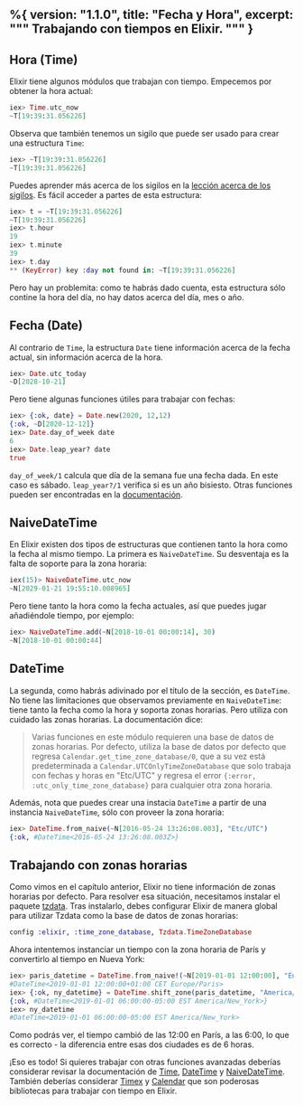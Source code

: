 %{
  version: "1.1.0",
  title: "Fecha y Hora",
  excerpt: """
  Trabajando con tiempos en Elixir.
  """
}
---

## Hora (Time)

Elixir tiene algunos módulos que trabajan con tiempo.
Empecemos por obtener la hora actual:

```elixir
iex> Time.utc_now
~T[19:39:31.056226]
```

Observa que también tenemos un sigilo que puede ser usado para crear una estructura `Time`:

```elixir
iex> ~T[19:39:31.056226]
~T[19:39:31.056226]
```

Puedes aprender más acerca de los sigilos en la [lección acerca de los sigilos](../sigils/).
Es fácil acceder a partes de esta estructura:

```elixir
iex> t = ~T[19:39:31.056226]
~T[19:39:31.056226]
iex> t.hour
19
iex> t.minute
39
iex> t.day
** (KeyError) key :day not found in: ~T[19:39:31.056226]
```

Pero hay un problemita: como te habrás dado cuenta, esta estructura sólo contine la hora del día, no hay datos acerca del día, mes o año.

## Fecha (Date)

Al contrario de `Time`, la estructura `Date` tiene información acerca de la fecha actual, sin información acerca de la hora.

```elixir
iex> Date.utc_today
~D[2028-10-21]
```

Pero tiene algunas funciones útiles para trabajar con fechas:

```elixir
iex> {:ok, date} = Date.new(2020, 12,12)
{:ok, ~D[2020-12-12]}
iex> Date.day_of_week date
6
iex> Date.leap_year? date
true
```

`day_of_week/1` calcula que día de la semana fue una fecha dada. En este caso es sábado.
`leap_year?/1` verifica si es un año bisiesto.
Otras funciones pueden ser encontradas en la [documentación](https://hexdocs.pm/elixir/Date.html).

## NaiveDateTime

En Elixir existen dos tipos de estructuras que contienen tanto la hora como la fecha al mismo tiempo.
La primera es `NaiveDateTime`.
Su desventaja es la falta de soporte para la zona horaria: 

```elixir
iex(15)> NaiveDateTime.utc_now
~N[2029-01-21 19:55:10.008965]
```

Pero tiene tanto la hora como la fecha actuales, así que puedes jugar añadiéndole tiempo, por ejemplo:

```elixir
iex> NaiveDateTime.add(~N[2018-10-01 00:00:14], 30)
~N[2018-10-01 00:00:44]
```

## DateTime

La segunda, como habrás adivinado por el título de la sección, es `DateTime`.
No tiene las limitaciones que observamos previamente en `NaiveDateTime`: tiene tanto la fecha como la hora y soporta zonas horarias.
Pero utiliza con cuidado las zonas horarias. La documentación dice:

> Varias funciones en este módulo requieren una base de datos de zonas horarias. Por defecto, utiliza la base de datos por defecto que regresa `Calendar.get_time_zone_database/0`, que a su vez está predeterminada a `Calendar.UTCOnlyTimeZoneDatabase` que solo trabaja con fechas y horas en "Etc/UTC" y regresa el error `{:error, :utc_only_time_zone_database}` para cualquier otra zona horaria.

Además, nota que puedes crear una instacia `DateTime` a partir de una instancia `NaiveDateTime`, sólo con proveer la zona horaria:

```elixir
iex> DateTime.from_naive(~N[2016-05-24 13:26:08.003], "Etc/UTC")
{:ok, #DateTime<2016-05-24 13:26:08.003Z>}
```

## Trabajando con zonas horarias

Como vimos en el capítulo anterior, Elixir no tiene información de zonas horarias por defecto.
Para resolver esa situación, necesitamos instalar el paquete [tzdata](https://github.com/lau/tzdata).
Tras instalarlo, debes configurar Elixir de manera global para utilizar Tzdata como la base de datos de zonas horarias:

```elixir
config :elixir, :time_zone_database, Tzdata.TimeZoneDatabase
```

Ahora intentemos instanciar un tiempo con la zona horaria de París y convertirlo al tiempo en Nueva York:

```elixir
iex> paris_datetime = DateTime.from_naive!(~N[2019-01-01 12:00:00], "Europe/Paris")
#DateTime<2019-01-01 12:00:00+01:00 CET Europe/Paris>
iex> {:ok, ny_datetime} = DateTime.shift_zone(paris_datetime, "America/New_York")
{:ok, #DateTime<2019-01-01 06:00:00-05:00 EST America/New_York>}
iex> ny_datetime
#DateTime<2019-01-01 06:00:00-05:00 EST America/New_York>
```

Como podrás ver, el tiempo cambió de las 12:00 en París, a las 6:00, lo que es correcto - la diferencia entre esas dos ciudades es de 6 horas.

¡Eso es todo! Si quieres trabajar con otras funciones avanzadas deberías considerar revisar la documentación de [Time](https://hexdocs.pm/elixir/Time.html), [DateTime](https://hexdocs.pm/elixir/DateTime.html) y [NaiveDateTime](https://hexdocs.pm/elixir/NaiveDateTime.html).
También deberías considerar [Timex](https://github.com/bitwalker/timex) y [Calendar](https://github.com/lau/calendar) que son poderosas bibliotecas para trabajar con tiempo en Elixir.
